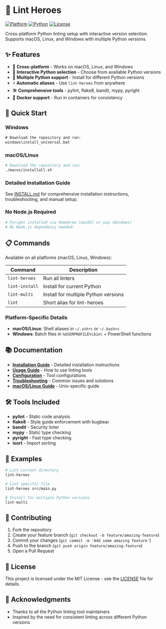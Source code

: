 # 🐍 Lint Heroes

[![Platform](https://img.shields.io/badge/platform-macOS%20%7C%20Linux%20%7C%20Windows-blue)](https://github.com/dkfancska/lint-heroes)
[![Python](https://img.shields.io/badge/python-3.9%2B-green)](https://python.org)
[![License](https://img.shields.io/badge/license-MIT-green)](LICENSE)

Cross-platform Python linting setup with interactive version selection. Supports macOS, Linux, and Windows with multiple Python versions.

## ✨ Features

- 🚀 **Cross-platform** - Works on macOS, Linux, and Windows
- 🐍 **Interactive Python selection** - Choose from available Python versions
- 🔄 **Multiple Python support** - Install for different Python versions
- ⚡ **Automatic aliases** - Use `lint-heroes` from anywhere
- 🛠️ **Comprehensive tools** - pylint, flake8, bandit, mypy, pyright
- 🐳 **Docker support** - Run in containers for consistency

## 🚀 Quick Start

### Windows
```cmd
# Download the repository and run:
windows\install_universal.bat
```

### macOS/Linux
```bash
# Download the repository and run:
./macos/installall.sh
```

### Detailed Installation Guide
See [INSTALL.md](INSTALL.md) for comprehensive installation instructions, troubleshooting, and manual setup.

### No Node.js Required
```bash
# Pyright installed via Homebrew (macOS) or pip (Windows)
# No Node.js dependency needed!
```

## 📋 Commands

Available on all platforms (macOS, Linux, Windows):

| Command | Description |
|---------|-------------|
| `lint-heroes` | Run all linters |
| `lint-install` | Install for current Python |
| `lint-multi` | Install for multiple Python versions |
| `lint` | Short alias for lint-heroes |

### Platform-Specific Details

- **macOS/Linux**: Shell aliases in `~/.zshrc` or `~/.bashrc`
- **Windows**: Batch files in `%USERPROFILE%\bin\` + PowerShell functions

## 📚 Documentation

- **[Installation Guide](docs/installation/README.md)** - Detailed installation instructions
- **[Usage Guide](docs/usage/README.md)** - How to use linting tools
- **[Configuration](docs/configuration/README.md)** - Tool configurations
- **[Troubleshooting](docs/troubleshooting/README.md)** - Common issues and solutions
- **[macOS/Linux Guide](macos/README.md)** - Unix-specific guide

## 🛠️ Tools Included

- **pylint** - Static code analysis
- **flake8** - Style guide enforcement with bugbear
- **bandit** - Security linter
- **mypy** - Static type checking
- **pyright** - Fast type checking
- **isort** - Import sorting

## 📖 Examples

```bash
# Lint current directory
lint-heroes

# Lint specific file
lint-heroes src/main.py

# Install for multiple Python versions
lint-multi
```

## 🤝 Contributing

1. Fork the repository
2. Create your feature branch (`git checkout -b feature/amazing-feature`)
3. Commit your changes (`git commit -m 'Add some amazing feature'`)
4. Push to the branch (`git push origin feature/amazing-feature`)
5. Open a Pull Request

## 📄 License

This project is licensed under the MIT License - see the [LICENSE](LICENSE) file for details.

## 🙏 Acknowledgments

- Thanks to all the Python linting tool maintainers
- Inspired by the need for consistent linting across different Python versions